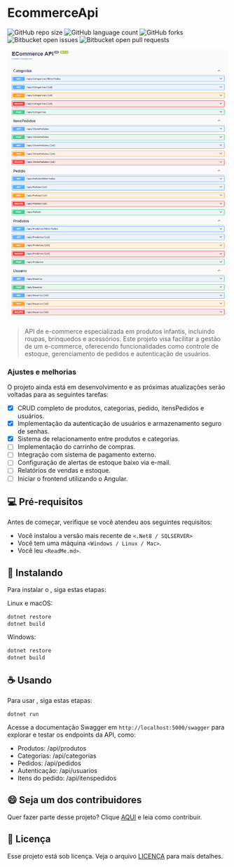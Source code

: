# EcommerceApi

![GitHub repo size](https://img.shields.io/github/repo-size/pablo-cardoso1/README-template?style=for-the-badge)
![GitHub language count](https://img.shields.io/github/languages/count/pablo-cardoso1/README-template?style=for-the-badge)
![GitHub forks](https://img.shields.io/github/forks/pablo-cardoso1/README-template?style=for-the-badge)
![Bitbucket open issues](https://img.shields.io/bitbucket/issues/pablo-cardoso1/README-template?style=for-the-badge)
![Bitbucket open pull requests](https://img.shields.io/bitbucket/pr-raw/iuricode/README-template?style=for-the-badge)

<img src="ecommerce.png" alt="Foto do Swagger">

> API de e-commerce especializada em produtos infantis, incluindo roupas, brinquedos e acessórios. Este projeto visa facilitar a gestão de um e-commerce, oferecendo funcionalidades como controle de estoque, gerenciamento de pedidos e autenticação de usuários.

### Ajustes e melhorias

O projeto ainda está em desenvolvimento e as próximas atualizações serão voltadas para as seguintes tarefas:

- [x] CRUD completo de produtos, categorias, pedido, itensPedidos e usuários. 
- [x] Implementação da autenticação de usuários e armazenamento seguro de senhas.
- [x] Sistema de relacionamento entre produtos e categorias.
- [ ] Implementação do carrinho de compras.
- [ ] Integração com sistema de pagamento externo.
- [ ] Configuração de alertas de estoque baixo via e-mail.
- [ ] Relatórios de vendas e estoque.
- [ ] Iniciar o frontend utilizando o Angular.

## 💻 Pré-requisitos

Antes de começar, verifique se você atendeu aos seguintes requisitos:

- Você instalou a versão mais recente de `<.Net8 / SQLSERVER>`
- Você tem uma máquina `<Windows / Linux / Mac>`. 
- Você leu `<ReadMe.md>`.

## 🚀 Instalando <EcommerceApi>

Para instalar o <EcommerceApi>, siga estas etapas:

Linux e macOS:

```
dotnet restore
dotnet build
```

Windows:

```
dotnet restore
dotnet build
```

## ☕ Usando <EcommerceApi>

Para usar <EcommerceApi>, siga estas etapas:

```
dotnet run
```

Acesse a documentação Swagger em ```http://localhost:5000/swagger``` para explorar e testar os endpoints da API, como:

- Produtos: /api/produtos
- Categorias: /api/categorias
- Pedidos: /api/pedidos
- Autenticação: /api/usuarios
- Itens do pedido: /api/itenspedidos

## 😄 Seja um dos contribuidores

Quer fazer parte desse projeto? Clique [AQUI](CONTRIBUTING.md) e leia como contribuir.

## 📝 Licença

Esse projeto está sob licença. Veja o arquivo [LICENÇA](LICENSE.md) para mais detalhes.
